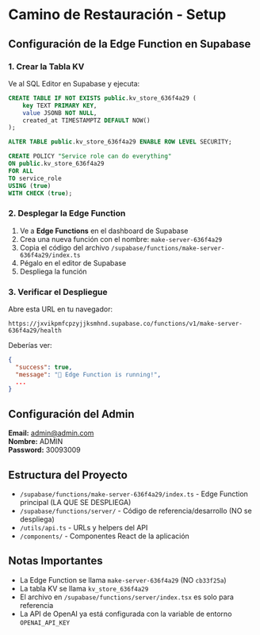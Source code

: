 # Camino de Restauración - Setup

## Configuración de la Edge Function en Supabase

### 1. Crear la Tabla KV

Ve al SQL Editor en Supabase y ejecuta:

```sql
CREATE TABLE IF NOT EXISTS public.kv_store_636f4a29 (
    key TEXT PRIMARY KEY,
    value JSONB NOT NULL,
    created_at TIMESTAMPTZ DEFAULT NOW()
);

ALTER TABLE public.kv_store_636f4a29 ENABLE ROW LEVEL SECURITY;

CREATE POLICY "Service role can do everything" 
ON public.kv_store_636f4a29
FOR ALL
TO service_role
USING (true)
WITH CHECK (true);
```

### 2. Desplegar la Edge Function

1. Ve a **Edge Functions** en el dashboard de Supabase
2. Crea una nueva función con el nombre: `make-server-636f4a29`
3. Copia el código del archivo `/supabase/functions/make-server-636f4a29/index.ts`
4. Pégalo en el editor de Supabase
5. Despliega la función

### 3. Verificar el Despliegue

Abre esta URL en tu navegador:
```
https://jxvikpmfcpzyjjksmhnd.supabase.co/functions/v1/make-server-636f4a29/health
```

Deberías ver:
```json
{
  "success": true,
  "message": "🚀 Edge Function is running!",
  ...
}
```

## Configuración del Admin

**Email:** admin@admin.com  
**Nombre:** ADMIN  
**Password:** 30093009

## Estructura del Proyecto

- `/supabase/functions/make-server-636f4a29/index.ts` - Edge Function principal (LA QUE SE DESPLIEGA)
- `/supabase/functions/server/` - Código de referencia/desarrollo (NO se despliega)
- `/utils/api.ts` - URLs y helpers del API
- `/components/` - Componentes React de la aplicación

## Notas Importantes

- La Edge Function se llama `make-server-636f4a29` (NO `cb33f25a`)
- La tabla KV se llama `kv_store_636f4a29`
- El archivo en `/supabase/functions/server/index.tsx` es solo para referencia
- La API de OpenAI ya está configurada con la variable de entorno `OPENAI_API_KEY`
